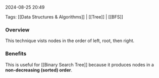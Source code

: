 
2024-08-25 20:49

Tags: [[Data Structures & Algorithms]] | [[Tree]] | [[BFS]]

### Overview
This technique vists nodes in the order of left, root, then right. 

### Benefits
This is useful for [[Binary Search Tree]] because it produces nodes in a **non-decreasing (sorted) order**.
